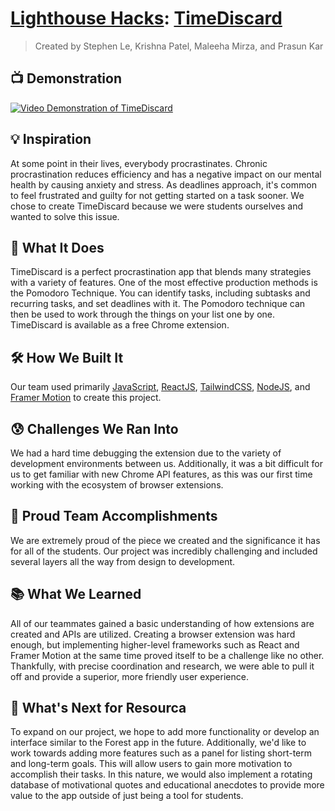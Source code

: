 # [Lighthouse Hacks](https://lighthousehacks.ca): [TimeDiscard](https://devpost.com/software/timediscard)

> Created by Stephen Le, Krishna Patel, Maleeha Mirza, and Prasun Kar

## 📺 Demonstration

[![Video Demonstration of TimeDiscard](https://img.youtube.com/vi/rszRiwkmSFM/0.jpg)](https://www.youtube.com/watch?v=rszRiwkmSFM)

## 💡 Inspiration

At some point in their lives, everybody procrastinates. Chronic procrastination reduces efficiency and has a negative impact on our mental health by causing anxiety and stress. As deadlines approach, it's common to feel frustrated and guilty for not getting started on a task sooner. We chose to create TimeDiscard because we were students ourselves and wanted to solve this issue.

## 🧐 What It Does

TimeDiscard is a perfect procrastination app that blends many strategies with a variety of features. One of the most effective production methods is the Pomodoro Technique. You can identify tasks, including subtasks and recurring tasks, and set deadlines with it. The Pomodoro technique can then be used to work through the things on your list one by one. TimeDiscard is available as a free Chrome extension.

## 🛠 How We Built It

Our team used primarily [JavaScript](https://www.javascript.com), [ReactJS](https://reactjs.org), [TailwindCSS](https://tailwindcss.com), [NodeJS](https://nodejs.org), and [Framer Motion](https://www.framer.com/motion/) to create this project.

## 😰 Challenges We Ran Into

We had a hard time debugging the extension due to the variety of development environments between us. Additionally, it was a bit difficult for us to get familiar with new Chrome API features, as this was our first time working with the ecosystem of browser extensions.

## 👏 Proud Team Accomplishments

We are extremely proud of the piece we created and the significance it has for all of the students. Our project was incredibly challenging and included several layers all the way from design to development.

## 📚 What We Learned

All of our teammates gained a basic understanding of how extensions are created and APIs are utilized. Creating a browser extension was hard enough, but implementing higher-level frameworks such as React and Framer Motion at the same time proved itself to be a challenge like no other. Thankfully, with precise coordination and research, we were able to pull it off and provide a superior, more friendly user experience.

## 🔮 What's Next for Resourca

To expand on our project, we hope to add more functionality or develop an interface similar to the Forest app in the future. Additionally, we'd like to work towards adding more features such as a panel for listing short-term and long-term goals. This will allow users to gain more motivation to accomplish their tasks. In this nature, we would also implement a rotating database of motivational quotes and educational anecdotes to provide more value to the app outside of just being a tool for students. 
